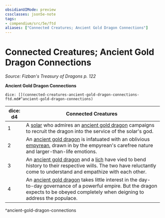 ```yaml
---
obsidianUIMode: preview
cssclasses: json5e-note
tags:
- compendium/src/5e/ftd
aliases: ["Connected Creatures; Ancient Gold Dragon Connections"]
---
```

# Connected Creatures; Ancient Gold Dragon Connections
*Source: Fizban's Treasury of Dragons p. 122* 

**Ancient Gold Dragon Connections**

`dice: [](connected-creatures-ancient-gold-dragon-connections-ftd.md#^ancient-gold-dragon-connections)`

| dice: d4 | Connected Creatures |
|----------|---------------------|
| 1 | A [solar](/3-Mechanics/CLI/bestiary/celestial/solar.md) who admires an [ancient gold dragon](/3-Mechanics/CLI/bestiary/dragon/ancient-gold-dragon.md) campaigns to recruit the dragon into the service of the solar's god. |
| 2 | An [ancient gold dragon](/3-Mechanics/CLI/bestiary/dragon/ancient-gold-dragon.md) is infatuated with an oblivious [empyrean](/3-Mechanics/CLI/bestiary/celestial/empyrean.md), drawn in by the empyrean's carefree nature and larger-than-life emotions. |
| 3 | An [ancient gold dragon](/3-Mechanics/CLI/bestiary/dragon/ancient-gold-dragon.md) and a [lich](/3-Mechanics/CLI/bestiary/undead/lich.md) have vied to bend history to their respective wills. The two have reluctantly come to understand and empathize with each other. |
| 4 | An [ancient gold dragon](/3-Mechanics/CLI/bestiary/dragon/ancient-gold-dragon.md) takes little interest in the day-to-day governance of a powerful empire. But the dragon expects to be obeyed completely when deigning to address the populace. |
^ancient-gold-dragon-connections